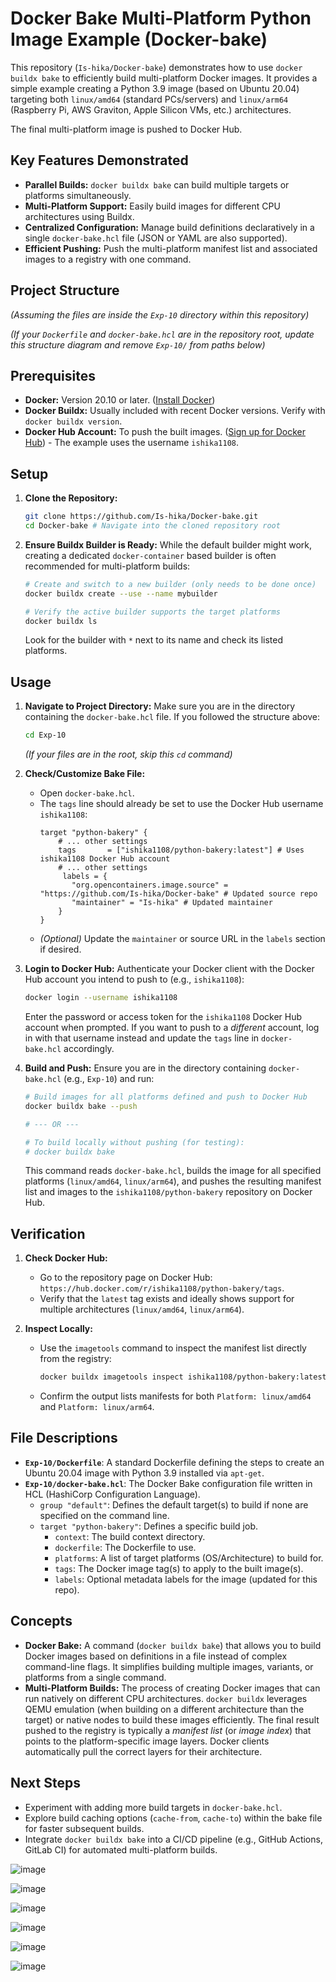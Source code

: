 # Docker Bake Multi-Platform Python Image Example (Docker-bake)

This repository (`Is-hika/Docker-bake`) demonstrates how to use `docker buildx bake` to efficiently build multi-platform Docker images. It provides a simple example creating a Python 3.9 image (based on Ubuntu 20.04) targeting both `linux/amd64` (standard PCs/servers) and `linux/arm64` (Raspberry Pi, AWS Graviton, Apple Silicon VMs, etc.) architectures.

The final multi-platform image is pushed to Docker Hub.

## Key Features Demonstrated

*   **Parallel Builds:** `docker buildx bake` can build multiple targets or platforms simultaneously.
*   **Multi-Platform Support:** Easily build images for different CPU architectures using Buildx.
*   **Centralized Configuration:** Manage build definitions declaratively in a single `docker-bake.hcl` file (JSON or YAML are also supported).
*   **Efficient Pushing:** Push the multi-platform manifest list and associated images to a registry with one command.

## Project Structure

*(Assuming the files are inside the `Exp-10` directory within this repository)*



*(If your `Dockerfile` and `docker-bake.hcl` are in the repository root, update this structure diagram and remove `Exp-10/` from paths below)*

## Prerequisites

*   **Docker:** Version 20.10 or later. ([Install Docker](https://docs.docker.com/engine/install/))
*   **Docker Buildx:** Usually included with recent Docker versions. Verify with `docker buildx version`.
*   **Docker Hub Account:** To push the built images. ([Sign up for Docker Hub](https://hub.docker.com/signup)) - The example uses the username `ishika1108`.

## Setup

1.  **Clone the Repository:**
    ```bash
    git clone https://github.com/Is-hika/Docker-bake.git
    cd Docker-bake # Navigate into the cloned repository root
    ```

2.  **Ensure Buildx Builder is Ready:**
    While the default builder might work, creating a dedicated `docker-container` based builder is often recommended for multi-platform builds:
    ```bash
    # Create and switch to a new builder (only needs to be done once)
    docker buildx create --use --name mybuilder

    # Verify the active builder supports the target platforms
    docker buildx ls
    ```
    Look for the builder with `*` next to its name and check its listed platforms.

## Usage

1.  **Navigate to Project Directory:**
    Make sure you are in the directory containing the `docker-bake.hcl` file. If you followed the structure above:
    ```bash
    cd Exp-10
    ```
    *(If your files are in the root, skip this `cd` command)*

2.  **Check/Customize Bake File:**
    *   Open `docker-bake.hcl`.
    *   The `tags` line should already be set to use the Docker Hub username `ishika1108`:
        ```hcl
        target "python-bakery" {
            # ... other settings
            tags       = ["ishika1108/python-bakery:latest"] # Uses ishika1108 Docker Hub account
            # ... other settings
             labels = {
               "org.opencontainers.image.source" = "https://github.com/Is-hika/Docker-bake" # Updated source repo
               "maintainer" = "Is-hika" # Updated maintainer
            }
        }
        ```
    *   *(Optional)* Update the `maintainer` or source URL in the `labels` section if desired.

3.  **Login to Docker Hub:**
    Authenticate your Docker client with the Docker Hub account you intend to push to (e.g., `ishika1108`):
    ```bash
    docker login --username ishika1108
    ```
    Enter the password or access token for the `ishika1108` Docker Hub account when prompted. If you want to push to a *different* account, log in with that username instead and update the `tags` line in `docker-bake.hcl` accordingly.

4.  **Build and Push:**
    Ensure you are in the directory containing `docker-bake.hcl` (e.g., `Exp-10`) and run:
    ```bash
    # Build images for all platforms defined and push to Docker Hub
    docker buildx bake --push

    # --- OR ---

    # To build locally without pushing (for testing):
    # docker buildx bake
    ```
    This command reads `docker-bake.hcl`, builds the image for all specified platforms (`linux/amd64`, `linux/arm64`), and pushes the resulting manifest list and images to the `ishika1108/python-bakery` repository on Docker Hub.

## Verification

1.  **Check Docker Hub:**
    *   Go to the repository page on Docker Hub: `https://hub.docker.com/r/ishika1108/python-bakery/tags`.
    *   Verify that the `latest` tag exists and ideally shows support for multiple architectures (`linux/amd64`, `linux/arm64`).

2.  **Inspect Locally:**
    *   Use the `imagetools` command to inspect the manifest list directly from the registry:
        ```bash
        docker buildx imagetools inspect ishika1108/python-bakery:latest
        ```
    *   Confirm the output lists manifests for both `Platform: linux/amd64` and `Platform: linux/arm64`.

## File Descriptions

*   **`Exp-10/Dockerfile`**: A standard Dockerfile defining the steps to create an Ubuntu 20.04 image with Python 3.9 installed via `apt-get`.
*   **`Exp-10/docker-bake.hcl`**: The Docker Bake configuration file written in HCL (HashiCorp Configuration Language).
    *   `group "default"`: Defines the default target(s) to build if none are specified on the command line.
    *   `target "python-bakery"`: Defines a specific build job.
        *   `context`: The build context directory.
        *   `dockerfile`: The Dockerfile to use.
        *   `platforms`: A list of target platforms (OS/Architecture) to build for.
        *   `tags`: The Docker image tag(s) to apply to the built image(s).
        *   `labels`: Optional metadata labels for the image (updated for this repo).

## Concepts

*   **Docker Bake:** A command (`docker buildx bake`) that allows you to build Docker images based on definitions in a file instead of complex command-line flags. It simplifies building multiple images, variants, or platforms from a single command.
*   **Multi-Platform Builds:** The process of creating Docker images that can run natively on different CPU architectures. `docker buildx` leverages QEMU emulation (when building on a different architecture than the target) or native nodes to build these images efficiently. The final result pushed to the registry is typically a *manifest list* (or *image index*) that points to the platform-specific image layers. Docker clients automatically pull the correct layers for their architecture.




## Next Steps

*   Experiment with adding more build targets in `docker-bake.hcl`.
*   Explore build caching options (`cache-from`, `cache-to`) within the bake file for faster subsequent builds.
*   Integrate `docker buildx bake` into a CI/CD pipeline (e.g., GitHub Actions, GitLab CI) for automated multi-platform builds.


![image](https://github.com/user-attachments/assets/f2473dbf-3152-4735-9563-641a509e4198)


![image](https://github.com/user-attachments/assets/a8b5e1ba-bed8-41fd-ace4-d93bcf7e713f)


![image](https://github.com/user-attachments/assets/1d002a69-4ccf-43eb-a6ae-6e34427f2d74)

![image](https://github.com/user-attachments/assets/6e8c6516-7120-4cb6-9475-fee80de2cdc2)


![image](https://github.com/user-attachments/assets/68e19a71-dcce-4caf-961f-108c9d022dc0)

![image](https://github.com/user-attachments/assets/97ef16be-5e84-4b6c-a340-2b70d94505e5)
